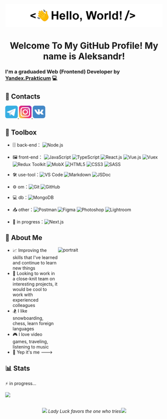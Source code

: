 <div align="center">
   <img src="https://github.com/MethodM4N/MethodM4N/blob/main/Images/HelloWorld.gif" alt="HelloWorld" />
   <h1>Welcome To My GitHub Profile! My name is Aleksandr!</h1>
</div>

### I'm a graduaded Web (Frontend) Developer by [Yandex.Prakticum](https://practicum.yandex.ru/) :computer:
                        
## :link: Contacts

<p align="left">
   <a href="https://t.me/Methodmvn" target="_blank"> <img src="https://github.com/MethodM4N/MethodM4N/blob/main/icons/telegram_icon_130816.png" alt="Telegram" width="40" height="40"/> </a>
   <a href="https://www.instagram.com/304mthd/" target="_blank"> <img src="https://github.com/MethodM4N/MethodM4N/blob/main/icons/iconfinder-social-media-applications-3instagram-4102579_113804.png" alt="Instagram" width="40" height="40"/> </a>
   <a href="https://vk.com/1kolganov1" target="_blank"> <img src="https://github.com/MethodM4N/MethodM4N/blob/main/icons/iconfinder-social-media-applications-32vk-4102593_113806.png" alt="Telegram" width="40" height="40"/> </a>
</p>

## :toolbox: Toolbox

- 🗄️ back-end： ![Node.js](https://img.shields.io/badge/Node.js-6DA55F?style=flat&logo=node.js&logoColor=white)

- 🖼️ front-end： ![JavaScript](https://img.shields.io/badge/-JavaScript-yellow?style=flat-circle&logo=javascript) ![TypeScript](https://img.shields.io/badge/TypeScript-%23007ACC.svg?style=flat&logo=typescript&logoColor=white) ![React.js](https://img.shields.io/badge/React-%2320232a.svg?style=flat&logo=react&logoColor=%2361DAFB) ![Vue.js](https://img.shields.io/badge/Vue.js-%2335495e.svg?style=flat&logo=vuedotjs&logoColor=brightgreen) ![Vuex](https://img.shields.io/badge/Vuex-%2335495e.svg?style=flat&logo=vuedotjs&logoColor=brightgreen) ![Redux Toolkit](https://img.shields.io/badge/ReduxTK-%23593d88.svg?style=flat&logo=redux&logoColor=white) ![MobX](https://img.shields.io/badge/-MobX-orange) ![HTML5](https://img.shields.io/badge/-HTML5-yellow?style=flat-circle&logo=html5) ![CSS3](https://img.shields.io/badge/-CSS3-yellow?style=flat-circle&logo=css3) ![SASS](https://img.shields.io/badge/SASS-hotpink.svg?style=flat&logo=SASS&logoColor=white)

- :hammer_and_wrench: use-tool：![VS Code](https://img.shields.io/badge/-VSCode-blue?style=flat-circle&logo=VSCode) ![Markdown](https://img.shields.io/badge/-Markdown-black?style=flat-circle&logo=markdown) ![JSDoc](https://img.shields.io/badge/-JSDoc-yellow?style=flat-circle&logo=javascript)

- ⚙️ om：![Git](https://img.shields.io/badge/-Git-yellow?style=flat-circle&logo=git) ![GitHub](https://img.shields.io/badge/-GitHub-black?style=flat-circle&logo=GitHub)

- 💻 db：![MongoDB](https://img.shields.io/badge/-MongoDB-blue?style=flat-circle&logo=MongoDB)

- 📤 other：![Postman](https://img.shields.io/badge/Postman-FF6C37?style=flat&logo=postman&logoColor=white) ![Figma](https://img.shields.io/badge/Figma-%23F24E1E.svg?style=flat&logo=figma&logoColor=white) ![Photoshop](https://img.shields.io/badge/AdobePhotoshop-%2331A8FF.svg?style=flat&logo=adobephotoshop&logoColor=white) ![Lightroom](https://img.shields.io/badge/AdobeLightroom-31A8FF.svg?style=flat&logo=AdobeLightroom&logoColor=white)![]()    

- 🌱 in progress：![Next.js](https://img.shields.io/badge/Next.js-black?style=flat&logo=next.js&logoColor=white) 

## 🧍 About Me

<img src="https://github.com/MethodM4N/MethodM4N/blob/main/Images/Portrait.gif" alt="portrait" width="335" height="479" align="right" />

- 📈 Improving the skills that I've learned and continue to learn new things
- 💬 Looking to work in a close-knit team on interesting projects, it would be cool to work with experienced colleagues
- 🏂 I like snowboarding, chess, learn foreign languages
- 🎮 I love video games, traveling, listening to music
- 🧍 Yep it's me --->

## :bar_chart: Stats

:zap: in progress...



<img src='https://user-images.githubusercontent.com/5713670/87202985-820dcb80-c2b6-11ea-9f56-7ec461c497c3.gif' width='200"'>
<br></br>
<p align="center"><img src="https://acegif.com/wp-content/uploads/gifs/clover-leaf-7.gif" width="25">
<em>Lady Luck favors the one who tries</em><img src="https://acegif.com/wp-content/uploads/gifs/clover-leaf-7.gif" width="25"></p>

